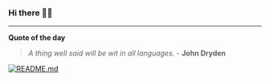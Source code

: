 ### Hi there 👋🏻


---

**Quote of the day**

> *A thing well said will be wit in all languages.* - **John Dryden** 

[![README.md](https://github.com/marcolovazzano/marcolovazzano/actions/workflows/readme.yml/badge.svg?branch=main)](https://github.com/marcolovazzano/marcolovazzano/actions/workflows/readme.yml)
